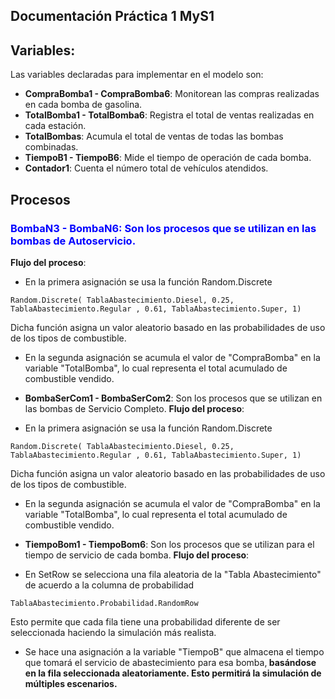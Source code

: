 ## Documentación Práctica 1 MyS1
## Variables:
Las variables declaradas para implementar en el modelo son:
- **CompraBomba1 - CompraBomba6**: Monitorean las compras realizadas en cada bomba de gasolina.
- **TotalBomba1 - TotalBomba6**: Registra el total de ventas realizadas en cada estación.
- **TotalBombas**: Acumula el total de ventas de todas las bombas combinadas.
- **TiempoB1 - TiempoB6**: Mide el tiempo de operación de cada bomba.
- **Contador1**: Cuenta el número total de vehículos atendidos.

## Procesos
### <span style="color:blue"> **BombaN3 - BombaN6**: Son los procesos que se utilizan en las bombas de Autoservicio.</span>
**Flujo del proceso**:
* En la primera asignación se usa la función Random.Discrete
```
Random.Discrete( TablaAbastecimiento.Diesel, 0.25, TablaAbastecimiento.Regular , 0.61, TablaAbastecimiento.Super, 1)
```
Dicha función asigna un valor aleatorio basado en las probabilidades de uso de los tipos de combustible.
* En la segunda asignación se acumula el valor de "CompraBomba" en la variable "TotalBomba", lo cual representa el total acumulado de combustible
  vendido.

- **BombaSerCom1 - BombaSerCom2**: Son los procesos que se utilizan en las bombas de Servicio Completo.
**Flujo del proceso**:
* En la primera asignación se usa la función Random.Discrete
```
Random.Discrete( TablaAbastecimiento.Diesel, 0.25, TablaAbastecimiento.Regular , 0.61, TablaAbastecimiento.Super, 1)
```
Dicha función asigna un valor aleatorio basado en las probabilidades de uso de los tipos de combustible.
* En la segunda asignación se acumula el valor de "CompraBomba" en la variable "TotalBomba", lo cual representa el total acumulado de combustible
  vendido.

- **TiempoBom1 - TiempoBom6**: Son los procesos que se utilizan para el tiempo de servicio de cada bomba.
**Flujo del proceso**:
* En SetRow se selecciona una fila aleatoria de la "Tabla Abastecimiento" de acuerdo a la columna de probabilidad
```
TablaAbastecimiento.Probabilidad.RandomRow
```
Esto permite que cada fila tiene una probabilidad diferente de ser seleccionada haciendo la simulación más realista.
* Se hace una asignación a la variable "TiempoB" que almacena el tiempo que tomará el servicio de abastecimiento para esa bomba,<b>
  basándose en la fila seleccionada aleatoriamente. Esto permitirá la simulación de múltiples escenarios.
